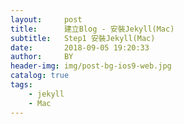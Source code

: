 ```yaml
---
layout:     post
title:      建立Blog - 安裝Jekyll(Mac)
subtitle:   Step1 安裝Jekyll(Mac)
date:       2018-09-05 19:20:33
author:     BY
header-img: img/post-bg-ios9-web.jpg
catalog: true
tags:
    - jekyll
    - Mac
---
```



